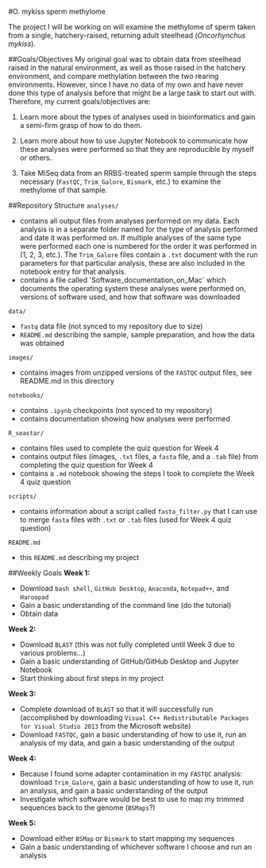 #O. mykiss sperm methylome

The project I will be working on will examine the methylome of sperm taken from a single, hatchery-raised, returning adult steelhead (*Oncorhynchus mykiss*).

##Goals/Objectives
My original goal was to obtain data from steelhead raised in the natural environment, as well as those raised in the hatchery environment, and compare methylation between the two rearing environments. However, since I have no data of my own and have never done this type of analysis before that might be a large task to start out with. Therefore, my current goals/objectives are:

1. Learn more about the types of analyses used in bioinformatics and gain a semi-firm grasp of how to do them.

2. Learn more about how to use Jupyter Notebook to communicate how these analyses were performed so that they are reproducible by myself or others.

3. Take MiSeq data from an RRBS-treated sperm sample through the steps necessary (`FastQC`, `Trim_Galore`, `Bismark`, etc.) to examine the methylome of that sample.

##Repository Structure
`analyses/`
- contains all output files from analyses performed on my data. Each analysis is in a separate folder named for the type of analysis performed and date it was performed on. If multiple analyses of the same type were performed each one is numbered for the order it was performed in (1, 2, 3, etc.). The `Trim_Galore` files contain a `.txt` document with the run parameters for that particular analysis, these are also included in the notebook entry for that analysis.
- contains a file called 'Software_documentation_on_Mac` which documents the operating system these analyses were performed on, versions of software used, and how that software was downloaded

`data/`
- `fastq` data file (not synced to my repository due to size)
- `README.md` describing the sample, sample preparation, and how the data was obtained

`images/`
- contains images from unzipped versions of the `FASTQC` output files, see README.md in this directory

`notebooks/`
- contains `.ipynb` checkpoints (not synced to my repository)
- contains documentation showing how analyses were performed

`R_seastar/`
- contains files used to complete the quiz question for Week 4
- contains output files (images, `.txt` files, a `fasta` file, and a `.tab` file) from completing the quiz question for Week 4
- contains a `.md` notebook showing the steps I took to complete the Week 4 quiz question

`scripts/`
- contains information about a script called `fasta_filter.py` that I can use to merge `fasta` files with `.txt` or `.tab` files (used for Week 4 quiz question)

`README.md`
- this `README.md` describing my project

##Weekly Goals
**Week 1:**
- Download `bash shell`, `GitHub Desktop`, `Anaconda`, `Notepad++`, and `Haroopad`
- Gain a basic understanding of the command line (do the tutorial)
- Obtain data

**Week 2:**
- Download `BLAST` (this was not fully completed until Week 3 due to various problems...)
- Gain a basic understanding of GitHub/GitHub Desktop and Jupyter Notebook
- Start thinking about first steps in my project

**Week 3:**
- Complete download of `BLAST` so that it will successfully run (accomplished by downloading `Visual C++ Redistributable Packages for Visual Studio 2013` from the Microsoft website)
- Download `FASTQC`, gain a basic understanding of how to use it, run an analysis of my data, and gain a basic understanding of the output

**Week 4:**
- Because I found some adapter contamination in my `FASTQC` analysis: download `Trim_Galore`, gain a basic understanding of how to use it, run an analysis, and gain a basic understanding of the output
- Investigate which software would be best to use to map my trimmed sequences back to the genome (`BSMaps`?)

**Week 5:**
- Download either `BSMap` or `Bismark` to start mapping my sequences
- Gain a basic understanding of whichever software I choose and run an analysis
